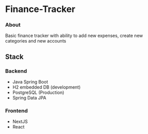 # Finance-Tracker

### About
Basic finance tracker with ability to add 
new expenses, create new categories and new accounts

## Stack
### Backend
* Java Spring Boot
* H2 embedded DB (development)
* PostgreSQL (Production)
* Spring Data JPA

### Frontend
* NextJS
* React